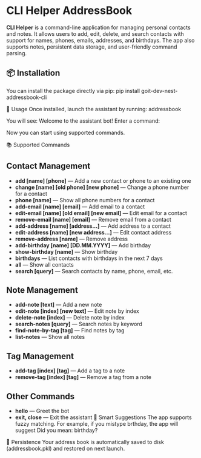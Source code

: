 # CLI Helper AddressBook

**CLI Helper** is a command-line application for managing personal contacts and notes. It allows users to add, edit, delete, and search contacts with support for names, phones, emails, addresses, and birthdays. The app also supports notes, persistent data storage, and user-friendly command parsing.

## 📦 Installation

You can install the package directly via pip:
pip install goit-dev-nest-addressbook-cli

🚀 Usage
Once installed, launch the assistant by running:
addressbook

You will see:
Welcome to the assistant bot!
Enter a command:

Now you can start using supported commands.

📚 Supported Commands
## Contact Management
- **add [name] [phone]** — Add a new contact or phone to an existing one
- **change [name] [old phone] [new phone]** — Change a phone number for a contact
- **phone [name]** — Show all phone numbers for a contact
- **add-email [name] [email]** — Add email to a contact
- **edit-email [name] [old email] [new email]** — Edit email for a contact
- **remove-email [name] [email]** — Remove email from a contact
- **add-address [name] [address...]** — Add address to a contact
- **edit-address [name] [new address...]** — Edit contact address
- **remove-address [name]** — Remove address
- **add-birthday [name] [DD.MM.YYYY]** — Add birthday
- **show-birthday [name]** — Show birthday
- **birthdays** — List contacts with birthdays in the next 7 days
- **all** — Show all contacts
- **search [query]** — Search contacts by name, phone, email, etc.

## Note Management
- **add-note [text]** — Add a new note
- **edit-note [index] [new text]** — Edit note by index
- **delete-note [index]** — Delete note by index
- **search-notes [query]** — Search notes by keyword
- **find-note-by-tag [tag]** — Find notes by tag
- **list-notes** — Show all notes

## Tag Management
- **add-tag [index] [tag]** — Add a tag to a note
- **remove-tag [index] [tag]** — Remove a tag from a note

## Other Commands
- **hello** — Greet the bot
- **exit, close** — Exit the assistant
🧠 Smart Suggestions
The app supports fuzzy matching. For example, if you mistype brthday, the app will suggest Did you mean: birthday?

💾 Persistence
Your address book is automatically saved to disk (addressbook.pkl) and restored on next launch.